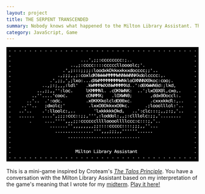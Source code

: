 ```yaml
---
layout: project
title: THE SERPENT TRANSCENDED
summary: Nobody knows what happened to the Milton Library Assistant. That is, until one day, as you were browsing the web, you stumble across a mysterious darknet server...
category: JavaScript, Game
---
```


![ASCII art of blinking eye with caption Milton Library Assistant](https://raw.githubusercontent.com/DanielZTing/the-serpent-transcended/main/milton.gif)

This is a mini-game inspired by Croteam's [*The Talos Principle*](https://store.steampowered.com/app/257510/The_Talos_Principle/). You have a conversation with the Milton Library Assistant based on my interpretation of the game's meaning that I wrote for my [midterm](https://danielzting.github.io/2021/03/19/reflections-on-the-meaning-of-the-talos-principle). [Play it here!](https://danielzting.github.io/the-serpent-transcended/)
